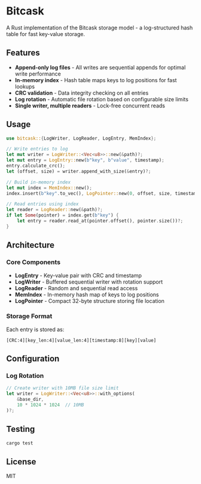 # Bitcask

A Rust implementation of the Bitcask storage model - a log-structured hash table for fast key-value storage.

## Features

- **Append-only log files** - All writes are sequential appends for optimal write performance
- **In-memory index** - Hash table maps keys to log positions for fast lookups
- **CRC validation** - Data integrity checking on all entries
- **Log rotation** - Automatic file rotation based on configurable size limits
- **Single writer, multiple readers** - Lock-free concurrent reads

## Usage

```rust
use bitcask::{LogWriter, LogReader, LogEntry, MemIndex};

// Write entries to log
let mut writer = LogWriter::<Vec<u8>>::new(&path)?;
let mut entry = LogEntry::new(b"key", b"value", timestamp);
entry.calculate_crc();
let (offset, size) = writer.append_with_size(&entry)?;

// Build in-memory index
let mut index = MemIndex::new();
index.insert(b"key".to_vec(), LogPointer::new(0, offset, size, timestamp));

// Read entries using index
let reader = LogReader::new(&path)?;
if let Some(pointer) = index.get(b"key") {
    let entry = reader.read_at(pointer.offset(), pointer.size())?;
}
```

## Architecture

### Core Components

- **LogEntry** - Key-value pair with CRC and timestamp
- **LogWriter** - Buffered sequential writer with rotation support
- **LogReader** - Random and sequential read access
- **MemIndex** - In-memory hash map of keys to log positions
- **LogPointer** - Compact 32-byte structure storing file location

### Storage Format

Each entry is stored as:
```
[CRC:4][key_len:4][value_len:4][timestamp:8][key][value]
```

## Configuration

### Log Rotation

```rust
// Create writer with 10MB file size limit
let writer = LogWriter::<Vec<u8>>::with_options(
    &base_dir,
    10 * 1024 * 1024  // 10MB
)?;
```

## Testing

```bash
cargo test
```

## License

MIT
